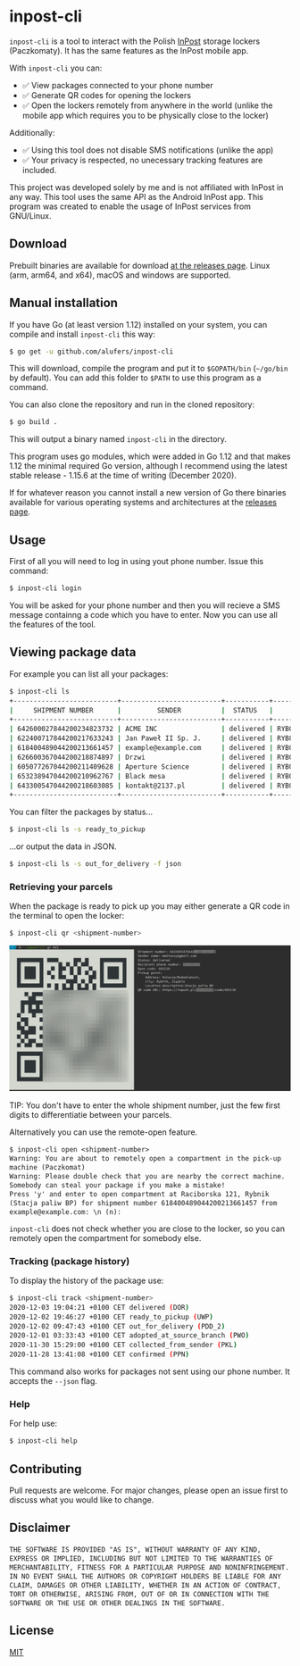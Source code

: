 # inpost-cli

`inpost-cli` is a tool to interact with the Polish [InPost](https://inpost.pl/) storage lockers (Paczkomaty). It has the same features as the InPost mobile app.

With `inpost-cli` you can:

* ✅ View packages connected to your phone number
* ✅ Generate QR codes for opening the lockers
* ✅ Open the lockers remotely from anywhere in the world (unlike the mobile app which requires you to be physically close to the locker)

Additionally:

* ✅ Using this tool does not disable SMS notifications (unlike the app)
* ✅ Your privacy is respected, no unecessary tracking features are included.

This project was developed solely by me and is not affiliated with InPost in any way. This tool uses the same API as the Android InPost app. This program was created to enable the usage of InPost services from GNU/Linux. 

## Download

Prebuilt binaries are available for download [at the releases page](https://github.com/alufers/inpost-cli/releases/latest). Linux (arm, arm64, and x64), macOS and windows are supported.

## Manual installation

If you have Go (at least version 1.12) installed on your system, you can compile and install `inpost-cli` this way:

```bash
$ go get -u github.com/alufers/inpost-cli
```

This will download, compile the program and put it to `$GOPATH/bin` (`~/go/bin` by default). You can add this folder to `$PATH` to use this program as a command.

You can also clone the repository and run in the cloned repository:

```bash
$ go build .
```

This will output a binary named `inpost-cli` in the directory.

This program uses go modules, which were added in Go 1.12 and that makes 1.12 the minimal required Go version, although I recommend using the latest stable release - 1.15.6 at the time of writing (December 2020). 

If for whatever reason you cannot install a new version of Go there binaries available for various operating systems and architectures at the [releases page](https://github.com/alufers/inpost-cli/releases).

## Usage

First of all you will need to log in using yout phone number. Issue this command:

```bash
$ inpost-cli login
```

You will be asked for your phone number and then you will recieve a SMS message containng a code which you have to enter. Now you can use all the features of the tool.

## Viewing package data

For example you can list all your packages:

```bash
$ inpost-cli ls
+--------------------------+-------------------------+-----------+-----------------------------+--------+-----------+------------+
|     SHIPMENT NUMBER      |         SENDER          |  STATUS   |        PICKUP POINT         |  CITY  | OPEN CODE | STORED FOR |
+--------------------------+-------------------------+-----------+-----------------------------+--------+-----------+------------+
| 642600027844200234823732 | ACME INC                | delivered | RYB01N Raciborska 121       | Rybnik |           |            |
| 622400717844200217633243 | Jan Paweł II Sp. J.     | delivered | RYB847 Kotucza/Budowlanych  | Rybnik |           |            |
| 618400489044200213661457 | example@example.com     | delivered | RYB01N Raciborska 121       | Rybnik | 852830    |            |
| 626600367044200218874897 | Drzwi                   | delivered | RYB05M Wawelska 2           | Rybnik | 538810    |            |
| 605077267044200211409628 | Aperture Science        | delivered | RYB05M Wawelska 2           | Rybnik | 515700    |            |
| 653238947044200210962767 | Black mesa              | delivered | RYB01N Raciborska 121       | Rybnik | 935718    |            |
| 643300547044200218603085 | kontakt@2137.pl         | delivered | RYB07A Sławików 2A          | Rybnik | 683130    |            |
+--------------------------+-------------------------+-----------+-----------------------------+--------+-----------+------------+
```

You can filter the packages by status...

```bash
$ inpost-cli ls -s ready_to_pickup
```

...or output the data in JSON.

```bash
$ inpost-cli ls -s out_for_delivery -f json
```

### Retrieving your parcels

When the package is ready to pick up you may either generate a QR code in the terminal to open the locker:

```bash
$ inpost-cli qr <shipment-number>
```

![A screenshot showing the terminal outpout of the previous command, including a QR code](./docs/screenshot-qr.png)

TIP: You don't have to enter the whole shipment number, just the few first digits to differentiatie between your parcels.

Alternatively you can use the remote-open feature.

```
$ inpost-cli open <shipment-number>
Warning: You are about to remotely open a compartment in the pick-up machine (Paczkomat)
Warning: Please double check that you are nearby the correct machine. Somebody can steal your package if you make a mistake!
Press 'y' and enter to open compartment at Raciborska 121, Rybnik (Stacja paliw BP) for shipment number 618400489044200213661457 from example@example.com: \n (n):
```

`inpost-cli` does not check whether you are close to the locker, so you can remotely open the compartment for somebody else.

### Tracking (package history)

To display the history of the package use:

```bash
$ inpost-cli track <shipment-number>
2020-12-03 19:04:21 +0100 CET delivered (DOR)
2020-12-02 19:46:27 +0100 CET ready_to_pickup (UWP)
2020-12-02 09:47:43 +0100 CET out_for_delivery (PDD_2)
2020-12-01 03:33:43 +0100 CET adopted_at_source_branch (PWO)
2020-11-30 15:29:00 +0100 CET collected_from_sender (PKL)
2020-11-28 13:41:08 +0100 CET confirmed (PPN)
```

This command also works for packages not sent using our phone number. It accepts the `--json` flag.

### Help

For help use:

```bash
$ inpost-cli help
```

## Contributing
Pull requests are welcome. For major changes, please open an issue first to discuss what you would like to change.

## Disclaimer

```
THE SOFTWARE IS PROVIDED "AS IS", WITHOUT WARRANTY OF ANY KIND, EXPRESS OR IMPLIED, INCLUDING BUT NOT LIMITED TO THE WARRANTIES OF MERCHANTABILITY, FITNESS FOR A PARTICULAR PURPOSE AND NONINFRINGEMENT. IN NO EVENT SHALL THE AUTHORS OR COPYRIGHT HOLDERS BE LIABLE FOR ANY CLAIM, DAMAGES OR OTHER LIABILITY, WHETHER IN AN ACTION OF CONTRACT, TORT OR OTHERWISE, ARISING FROM, OUT OF OR IN CONNECTION WITH THE SOFTWARE OR THE USE OR OTHER DEALINGS IN THE SOFTWARE.
```

## License
[MIT](https://choosealicense.com/licenses/mit/)
